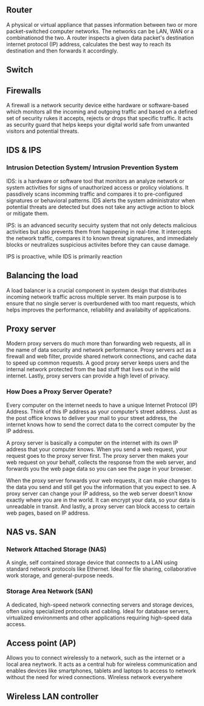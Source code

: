 ## Router

A physical or virtual appliance that passes information between two or more packet-switched computer networks. The networks can be LAN, WAN or a combinationod the two.
A router inspects a given data packet's destination internet protocol (IP) address, calculates the best way to reach its destination and then forwards it accordingly.

## Switch

## Firewalls

A firewall is a network security device eithe hardware or software-based which monitors all the incoming and outgoing traffic and based on a defined set of security rukes it accepts, rejects or drops that specific traffic.
It acts as security guard that helps keeps your digital world safe from unwanted visitors and potential threats.

## IDS & IPS

### Intrusion Detection System/ Intrusion Prevention System

IDS: is a hardware or software tool that monitors an analyze network or system activities for signs of unauthorized access or prolicy violations.
It passdively scans incomming traffic and compares it to pre-configured signatures or behavioral patterns.
IDS alerts the system administrator when potential threats are detected but does not take any activge action to block or mitigate them.

IPS: is an advanced security secuirty system that not only detects malicious activities but also prevents them from happening in real-time.
It intercepts the network traffic, compares it to known threat signatures, and immediately blocks or neutralizes suspicious activites before they can cause damage.

IPS is proactive, while IDS is primarily reaction

## Balancing the load

A load balancer is a crucial component in system design that distributes incoming network traffic across multiple server. Its main purpose is to ensure that no single server is overburdened with too mant requests, which helps improves the performance, reliability and availabilty of applications.

## Proxy server

Modern proxy servers do much more than forwarding web requests, all in the name of data security and network performance. Proxy servers act as a firewall and web filter, provide shared network connections, and cache data to speed up common requests. A good proxy server keeps users and the internal network protected from the bad stuff that lives out in the wild internet. Lastly, proxy servers can provide a high level of privacy.

### How Does a Proxy Server Operate?

Every computer on the internet needs to have a unique Internet Protocol (IP) Address. Think of this IP address as your computer’s street address. Just as the post office knows to deliver your mail to your street address, the internet knows how to send the correct data to the correct computer by the IP address.

A proxy server is basically a computer on the internet with its own IP address that your computer knows. When you send a web request, your request goes to the proxy server first. The proxy server then makes your web request on your behalf, collects the response from the web server, and forwards you the web page data so you can see the page in your browser.

When the proxy server forwards your web requests, it can make changes to the data you send and still get you the information that you expect to see. A proxy server can change your IP address, so the web server doesn’t know exactly where you are in the world. It can encrypt your data, so your data is unreadable in transit. And lastly, a proxy server can block access to certain web pages, based on IP address.

## NAS vs. SAN

### Network Attached Storage (NAS)

A single, self contained storage device that connects to a LAN using standard network protocols like Ethernet.
Ideal for file sharing, collaborative work storage, and general-purpose needs.

### Storage Area Network (SAN)

A dedicated, high-speed network connecting servers and storage devices, often using specialized protocols and cabling.
Ideal for database servers, virtualized environments and other applications requiring high-speed data access.

## Access point (AP)

Allows you to connect wirelessly to a network, such as the internet or a local area neytwork. It acts as a central hub for wireless communication and enables devices like smartphones, tablets and laptops to access to network without the need for wired connections.
 Wireless network everywhere

## Wireless LAN controller
